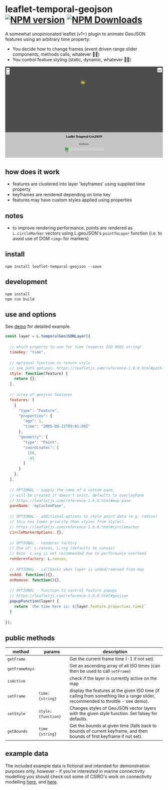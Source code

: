 # leaflet-temporal-geojson [![NPM version][npm-image]][npm-url] [![NPM Downloads][npm-downloads-image]][npm-url]

A somewhat unopinionated leaflet (v1+) plugin to animate GeoJSON features using an arbitrary time property:

- You decide how to change frames (event driven range slider components, methods calls, whatever 🤷‍♂️)
- You control feature styling (static, dynamic, whatever 🤷‍♀️)

![Screenshot](/screenshots/keyframes.gif?raw=true)

## how does it work

- features are clustered into layer 'keyframes' using supplied time property
- keyframes are rendered depending on time key
- features may have custom styles applied using properties

## notes
- to improve rendering performance, points are rendered as `L.circleMarker` vectors using L.geoJSON's `pointToLayer` function (i.e. to avoid use of DOM `<img>` for markers)

## install
```shell
npm install leaflet-temporal-geojson --save
```

## development
```shell
npm install 
npm run build
```

## use and options

See [demo](https://onaci.github.io/leaflet-temporal-geojson/) for detailed example.

```javascript
const layer = L.temporalGeoJSONLayer({

  // which property to use for time (expects ISO 8601 string)
  timeKey: "time",
  
  // optional function to return style 
  // see path options: https://leafletjs.com/reference-1.6.0.html#path-option
  style: function(feature) { 
    return {}; 
  },
  
  // array of geojson features
  features: [
    {
      "type": "Feature",
      "properties": {
        "age": 1,
        "time": "2005-08-22T09:01:00Z"
      },
      "geometry": {
        "type": "Point",
        "coordinates": [
          156,
          -45
        ]
      }
    },
  ],

  // OPTIONAL - supply the name of a custom pane,
  // will be created if doesn't exist, defaults to overlayPane
  // https://leafletjs.com/reference-1.6.0.html#map-pane
  paneName: 'myCustomPane',

  // OPTIONAL - additional options to style point data (e.g. radius)
  // this has lower priority than styles from style()
  // https://leafletjs.com/reference-1.6.0.html#circlemarker
  circleMarkerOptions: {},

  // OPTIONAL - renderer factory
  // One of: L.canvas, L.svg (defaults to canvas)
  // Note: L.svg is not recommended due to performance overhead
  rendererFactory: L.canvas,

  // OPTIONAL - callbacks when layer is added/removed from map
  onAdd: function(){},
  onRemove: function(){},

  // OPTIONAL - function to control feature popups
  // https://leafletjs.com/reference-1.6.0.html#geojson
  popupFunction(layer) {
    return `the time here is: ${layer.feature.properties.time}`
  }

});
```

## public methods

|method|params|description|
|---|---|---|
|`getFrame`||Get the current frame time (-1 if not set)|
|`getFrameKeys`||Get an ascending array of all ISO times (can then be used to call `setFrame`)|
|`isActive`||check if the layer is currently active on the map|
|`setFrame`|`time: {string}`|display the features at the given ISO time (if calling from something like a range slider, recommended to throttle - see demo). 
|`setStyle`|`style: {function}`|Changes styles of GeoJSON vector layers with the given style function. Set falsey for defaults.|
|`getBounds`|`time {string}`|Get the bounds at given time (falls back to bounds of current keyframe, and then bounds of first keyframe if not set).|


## example data

The included example data is fictional and intended for demonstration purposes only, however - if you're interested in marine connectivity modelling you should check out some of CSIRO's work on connectivity modelling [here](https://connie.csiro.au), and [here](https://www.csiro.au/en/Research/OandA/Areas/Marine-resources-and-industries/Marine-biodiversity/CONNIE).

[npm-image]: https://badge.fury.io/js/leaflet-temporal-geojson.svg
[npm-url]: https://www.npmjs.com/package/leaflet-temporal-geojson
[npm-downloads-image]: https://img.shields.io/npm/dt/leaflet-temporal-geojson.svg